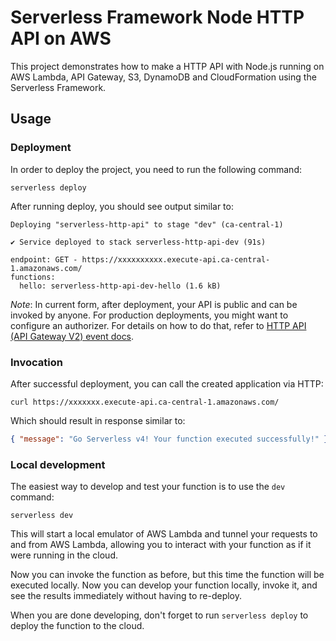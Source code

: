 <!--
title: 'AWS HTTP Endpoint in NodeJS'
description: 'This project demonstrates how to make a HTTP API with Node.js running on AWS Lambda, API Gateway, S3, DynamoDB and CloudFormation using the Serverless Framework.'
layout: Doc
framework: v4
platform: AWS
language: nodeJS
-->

# Serverless Framework Node HTTP API on AWS

This project demonstrates how to make a HTTP API with Node.js running on AWS Lambda, API Gateway, S3, DynamoDB and CloudFormation using the Serverless Framework.

## Usage

### Deployment

In order to deploy the project, you need to run the following command:

```
serverless deploy
```

After running deploy, you should see output similar to:

```
Deploying "serverless-http-api" to stage "dev" (ca-central-1)

✔ Service deployed to stack serverless-http-api-dev (91s)

endpoint: GET - https://xxxxxxxxxx.execute-api.ca-central-1.amazonaws.com/
functions:
  hello: serverless-http-api-dev-hello (1.6 kB)
```

_Note_: In current form, after deployment, your API is public and can be invoked by anyone. For production deployments, you might want to configure an authorizer. For details on how to do that, refer to [HTTP API (API Gateway V2) event docs](https://www.serverless.com/framework/docs/providers/aws/events/http-api).

### Invocation

After successful deployment, you can call the created application via HTTP:

```
curl https://xxxxxxx.execute-api.ca-central-1.amazonaws.com/
```

Which should result in response similar to:

```json
{ "message": "Go Serverless v4! Your function executed successfully!" }
```

### Local development

The easiest way to develop and test your function is to use the `dev` command:

```
serverless dev
```

This will start a local emulator of AWS Lambda and tunnel your requests to and from AWS Lambda, allowing you to interact with your function as if it were running in the cloud.

Now you can invoke the function as before, but this time the function will be executed locally. Now you can develop your function locally, invoke it, and see the results immediately without having to re-deploy.

When you are done developing, don't forget to run `serverless deploy` to deploy the function to the cloud.
